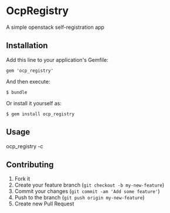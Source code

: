 # OcpRegistry

A simple openstack self-registration app 

## Installation

Add this line to your application's Gemfile:

    gem 'ocp_registry'

And then execute:

    $ bundle

Or install it yourself as:

    $ gem install ocp_registry

## Usage

ocp_registry -c <your-config-file>

## Contributing

1. Fork it
2. Create your feature branch (`git checkout -b my-new-feature`)
3. Commit your changes (`git commit -am 'Add some feature'`)
4. Push to the branch (`git push origin my-new-feature`)
5. Create new Pull Request
